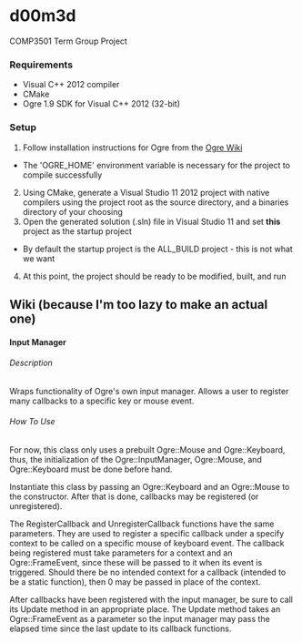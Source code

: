 # d00m3d
COMP3501 Term Group Project

### Requirements
- Visual C++ 2012 compiler
- CMake
- Ogre 1.9 SDK for Visual C++ 2012 (32-bit)

### Setup
1. Follow installation instructions for Ogre from the [Ogre Wiki](http://www.ogre3d.org/tikiwiki/tiki-index.php?page=Installing+the+Ogre+SDK)
  - The 'OGRE_HOME' environment variable is necessary for the project to compile successfully
2. Using CMake, generate a Visual Studio 11 2012 project with native compilers using the project root as the source directory, and a binaries directory of your choosing
3. Open the generated solution (.sln) file in Visual Studio 11 and set **this** project as the startup project
  - By default the startup project is the ALL_BUILD project - this is not what we want
4. At this point, the project should be ready to be modified, built, and run

## Wiki (because I'm too lazy to make an actual one)
#### Input Manager
###### Description
Wraps functionality of Ogre's own input manager. Allows a user to register many callbacks to a specific key or mouse event.

###### How To Use
For now, this class only uses a prebuilt Ogre::Mouse and Ogre::Keyboard, thus, the initialization of the Ogre::InputManager, Ogre::Mouse, and Ogre::Keyboard must be done before hand.

Instantiate this class by passing an Ogre::Keyboard and an Ogre::Mouse to the constructor. After that is done, callbacks may be registered (or unregistered).

The RegisterCallback and UnregisterCallback functions have the same parameters. They are used to register a specific callback under a specify context to be called on a specific mouse of keyboard event. The callback being registered must take parameters for a context and an Ogre::FrameEvent, since these will be passed to it when its event is triggered. Should there be no intended context for a callback (intended to be a static function), then 0 may be passed in place of the context.

After callbacks have been registered with the input manager, be sure to call its Update method in an appropriate place. The Update method takes an Ogre::FrameEvent as a parameter so the input manager may pass the elapsed time since the last update to its callback functions.
